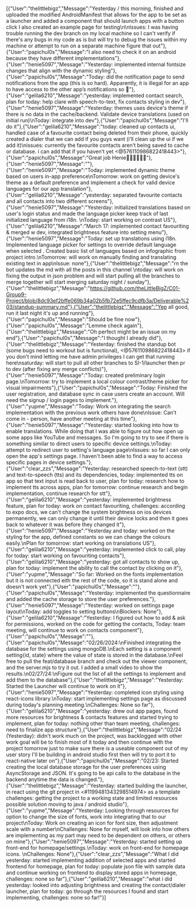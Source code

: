 [{"User":"thelittlebigz","Message":"Yesterday / this morning, finished and uploaded the modified AndroidManifest that allows for the app to be set as a launcher and added a component that should launch apps with a button click I also created an example page for testing\n\nIssues: I was having trouble running the dev branch on my local machine so I can't verify if there's any bugs in my code as is but will try to debug the issues within my machine or attempt to run on a separate machine figure that out"},{"User":"papichul0s","Message":"I also need to check it on an android because they have different implementations"},{"User":"henie5097","Message":"Yesterday: implemented internal fontsize changes that align with the dynamic styling"},{"User":"papichul0s","Message":"Today: did the notification page to send notifications from the app (this is so hard). Apparently, it is illegal for an app to have access to the other app’s notifications so 🫠"},{"User":"gelila6210","Message":"yesterday: implemented contact search, plan for today: help clare with speech-to-text, fix contacts styling in dev"},{"User":"henie5097","Message":"Yesterday: themes uses device's theme if there is no data in the cache/backend. Validate device translations (used on initial run)\nToday: integrate into dev"},{"User":"papichul0s","Message":"I'll do it"},{"User":"gelila6210","Message":"today: cleaned up contacts ui, handled case of a favourite contact being deleted from their phone, quickly created a dialer that we can add if you guys want (i’ll clean up the ui if we add it)\nissues: currently the favourite contacts aren’t being saved to cache or database. i can add that if you haven’t yet <@576110986822418443>"},{"User":"papichul0s","Message":"Great job Henie👏🏿👏🏿👏🏿"},{"User":"henie5097","Message":""},{"User":"henie5097","Message":"Today: implemented dynamic theme based on users in-app preference\nTomorrow: work on getting device's theme as a default preference and implement a check for valid device languages for our app translation"},{"User":"gelila6210","Message":"yesterday: separated favourite contacts and all contacts into two different screens"},{"User":"henie5097","Message":"Yesterday: initialized translations based on user's login status and made the language picker keep track of last initialized language from i18n. \nToday: start working on contrast US"},{"User":"gelila6210","Message":"March 17: implemented contact favouriting & merged w dev, integrated brightness feature into setting menu"},{"User":"henie5097","Message":"Today: set up translations using i18n. Implemented language picker for settings to override default language when selected . Created basic list of languages based on infographic from project intro.\nTomorrow: will work on manually finding and translating existing text in app\nIssue: none"},{"User":"thelittlebigz","Message":"rn the bot updates the md with all the posts in this channel \ntoday: will work on fixing the output in json problem and will start pulling all the branches to merge together will start merging saturday night / sunday"},{"User":"thelittlebigz","Message":"https://github.com/theLittleBigZ/C01-Group9-Project/blob/8dc93ef2bffe069b34a02b5fb72e5ffec9cdfb3a/Deliverable%203/standup-summary.md"},{"User":"thelittlebigz","Message":"Yep all good, run it last night it's up and running"},{"User":"papichul0s","Message":"Should be fine now"},{"User":"papichul0s","Message":"Lemme check again"},{"User":"thelittlebigz","Message":"Oh perfect might be an issue on my end"},{"User":"papichul0s","Message":"I thought I already did"},{"User":"thelittlebigz","Message":"Yesterday: finished the standup bot (some bugs need to workout but is functional), <@576110986822418443> if you don't mind letting me have admin privileges I can get that running here\nsaturday: will start to pull all other branches to SI-1/launcher then pr to dev (after fixing any merge conflicts)"},{"User":"henie5097","Message":"Today: created preliminary login page.\nTomorrow: try to implement a local colour contrast/theme picker for visual impairments"},{"User":"papichul0s","Message":"Today: Finished the user registration, and database sync in case users create an account. Will need the signup / login pages to implement."},{"User":"yupme","Message":"Today: Work on integrating the search implementation with the previous work others have done\nIssue: Can't come in - person, have another meeting at this time"},{"User":"henie5097","Message":"Yesterday: started looking into how to enable translations. While doing that I was able to figure out how open up some apps like YouTube and messages. So I'm going to try to see if there is something similar to direct users to specific device settings.\nToday: attempt to redirect user to setting's language page\nIssues: so far I can only open the app's settings page. I haven't been able to find a way to access specific pages in device settings."},{"User":"clear_zzs","Message":"Yesterday: researched speech-to-text (stt) and text-to-speech (tts) and its dependencies, today: implemented tts on app so that text input is read back to user, plan for today: research how to implement tts across apps, plan for tomorrow: continue research and begin implementation, continue research for stt"},{"User":"gelila6210","Message":"yesterday: implemented brightness feature, plan for today: work on contact favouriting, challenges: according to expo docs, we can't change the system brightness on ios devices permanently, we can only change it until their device locks and then it goes back to whatever it was before they changed it"},{"User":"henie5097","Message":"Yesterday and today: worked on the styling for the app, defined constants so we can change the colours easily.\nPlan for tomorrow: start working on translations US"},{"User":"gelila6210","Message":"yesterday: implemented click to call, play for today: start working on favouriting contacts"},{"User":"gelila6210","Message":"yesterday: got all contacts to show up, plan for today: implement the ability  to call the contact by clicking on it"},{"User":"yupme","Message":"So far: Worked on the fonts implementation but it is not connected eith the rest of the code, so it is stand alone and doesn't work yet"},{"User":"papichul0s","Message":""},{"User":"papichul0s","Message":"Yesterday: implemented the questionnaire and added the cache storage to store the user preferences."},{"User":"henie5097","Message":"Yesterday: worked on settings page layout\nToday: add toggles to setting buttons\nBlockers: None"},{"User":"gelila6210","Message":"Yesterday: I figured out how to add & ask for permissions, worked on the code for getting the contacts, Today: team meeting, will continue to work on contacts component"},{"User":"papichul0s","Message":""},{"User":"papichul0s","Message":"02/26/2024:\nFinished integrating the database for the settings using mongoDB.\nEach setting is a component setting{id, state} where the value of state is stored in the database.\nFeel free to pull the feat/database branch and check out the viewer component, and the server.mjs to try it out. I added a small video to show the results.\n02/27/24:\nFigure out the list of all the settings to implement and add them to the database"},{"User":"thelittlebigz","Message":"Yesterday: Started the Launcher will continue to work on it"},{"User":"henie5097","Message":"Yesterday: completed icon styling using react-icons library.\nToday: start implementing settings page as discussed during today's  planning meeting.\nChallenges: None so far"},{"User":"gelila6210","Message":"yesterday: drew out app pages, found more resources for brightness & contacts features and started trying to implement, plan for today: nothing other than team meeting, challenges: need to finalize app structure"},{"User":"thelittlebigz","Message":"02/24 (Yesterday): didn't work much on the project, was backlogged with other work goal will be to finish most of it today and then continue with the project tomorrow just to make sure there is a useable component out of my user story I'll be building in android studio first then will try to port it to react-native later on"},{"User":"papichul0s","Message":"02/23: Started creating the local database storage for the user preferences using AsyncStorage and JSON. It's going to be api calls to the database in the backend anytime the data is changed."},{"User":"thelittlebigz","Message":"Yesterday: started building the launcher, in react using the git project in <#1199481343298514974> as a template challenges: getting the project to a working state and limited resources possible solution moving to java / android studio"},{"User":"yupme","Message":"Yesterday: Looking through resources for option to change the size of fonts, work into integrating that to our project\nToday: Work on creating an icon for font size, then adjustment scale with a number\nChallenges: None for myself, will look into how others are implementing as my part may need to be dependent on others, or others on mine"},{"User":"henie5097","Message":"Yesterday: started setting up front-end for homepage/settings.\nToday: work on front-end for homepage icons. \nChallenges: None"},{"User":"clear_zzs","Message":"What I did yesterday: started implementing addition of selected apps and started frontend for homepage, plan for today: populate json file with sample data and continue working on frontend to display stored apps in homepage, challenges: none so far"},{"User":"gelila6210","Message":"what i did yesterday: looked into adjusting brightness and creating the contact/dialer launcher, plan for today: go through the resources I found and start implementing, challenges: none so far!"}]